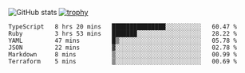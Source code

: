 ![GitHub stats](https://github-readme-stats.vercel.app/api?username=ksk001100&show_icons=true&theme=tokyonight)
[![trophy](https://github-profile-trophy.vercel.app/?username=ksk001100&theme=onedark)](https://github.com/ryo-ma/github-profile-trophy)

<!--START_SECTION:waka-->

```text
TypeScript   8 hrs 20 mins   ███████████████░░░░░░░░░░   60.47 %
Ruby         3 hrs 53 mins   ███████░░░░░░░░░░░░░░░░░░   28.22 %
YAML         47 mins         █▒░░░░░░░░░░░░░░░░░░░░░░░   05.78 %
JSON         22 mins         ▓░░░░░░░░░░░░░░░░░░░░░░░░   02.78 %
Markdown     8 mins          ▒░░░░░░░░░░░░░░░░░░░░░░░░   00.99 %
Terraform    5 mins          ▒░░░░░░░░░░░░░░░░░░░░░░░░   00.69 %
```

<!--END_SECTION:waka-->
